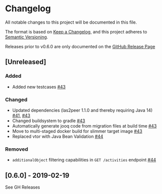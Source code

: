 # Changelog
All notable changes to this project will be documented in this file.

The format is based on [Keep a Changelog](https://keepachangelog.com/en/1.0.0/),
and this project adheres to [Semantic Versioning](https://semver.org/spec/v2.0.0.html).

Releases prior to v0.6.0 are only documented on the [GitHub Release Page](https://github.com/rwth-acis/las2peer-ActivityTracker/releases)

## [Unreleased]

### Added
- Added new testcases [#43](https://github.com/rwth-acis/las2peer-ActivityTracker/pull/43)


### Changed
- Updated dependencies (las2peer 1.1.0 and thereby requiring Java 14) [#41](https://github.com/rwth-acis/las2peer-ActivityTracker/pull/41), [#43](https://github.com/rwth-acis/las2peer-ActivityTracker/pull/43)
- Changed buildsystem to gradle [#43](https://github.com/rwth-acis/las2peer-ActivityTracker/pull/43)
- Automatically generate jooq code from migration files at build time [#43](https://github.com/rwth-acis/las2peer-ActivityTracker/pull/43)
- Move to multi-staged docker build for slimmer target image [#43](https://github.com/rwth-acis/las2peer-ActivityTracker/pull/43)
- Replaced vtor with Java Bean Validation [#44](https://github.com/rwth-acis/las2peer-ActivityTracker/pull/44)

### Removed

- `additionalObject` filtering capabilities in `GET /activities` endpoint [#44](https://github.com/rwth-acis/las2peer-ActivityTracker/pull/44)

## [0.6.0] - 2019-02-19

See GH Releases
